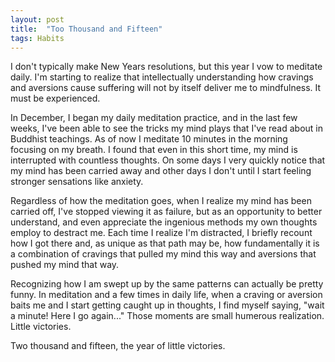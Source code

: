 ```yaml
---
layout: post
title:  "Too Thousand and Fifteen"
tags: Habits 
---
```


I don't typically make New Years resolutions, but this year I vow to meditate daily. I'm starting to realize that intellectually understanding how cravings and aversions cause suffering will not by itself deliver me to mindfulness. It must be experienced.

In December, I began my daily meditation practice, and in the last few weeks, I've been able to see the tricks my mind plays that I've read about in Buddhist teachings. As of now I meditate 10 minutes in the morning focusing on my breath. I found that even in this short time, my mind is interrupted with countless thoughts. On some days I very quickly notice that my mind has been carried away and other days I don't until I start feeling stronger sensations like anxiety. 

Regardless of how the meditation goes, when I realize my mind has been carried off, I've stopped viewing it as failure, but as an opportunity to better understand, and even appreciate the ingenious methods my own thoughts employ to destract me. Each time I realize I'm distracted, I briefly recount how I got there and, as unique as that path may be, how fundamentally it is a combination of cravings that pulled my mind this way and aversions that pushed my mind that way.

Recognizing how I am swept up by the same patterns can actually be pretty funny. In meditation and a few times in daily life, when a craving or aversion baits me and I start getting caught up in thoughts, I find myself saying, "wait a minute! Here I go again..." Those moments are small humerous realization. Little victories.

Two thousand and fifteen, the year of little victories.